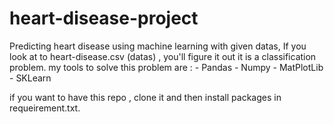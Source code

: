 # heart-disease-project
 Predicting heart disease using machine learning with given datas,
 If you look at to heart-disease.csv (datas) , you'll figure it out it is a classification problem.
 my tools to solve this problem are : 
    -  Pandas
    -  Numpy
    -  MatPlotLib
    -  SKLearn

if you want to have this repo , clone it and then install packages in requeirement.txt.